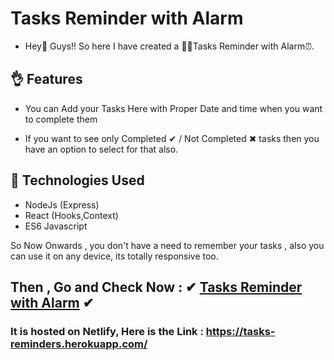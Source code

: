 # Tasks Reminder with Alarm

* Hey👋 Guys!! So here I have created a 👨‍💻Tasks Reminder with Alarm⏰. 

## 👌 Features

* You can Add your Tasks Here with Proper Date and time when you want to complete them

* If you want to see only Completed ✔  / Not Completed ✖ tasks then you have an option to select for that also.

## :rocket: Technologies Used

* NodeJs (Express)
* React (Hooks,Context)
* ES6 Javascript


So Now Onwards , you don't have a need to remember your tasks , also you can use it on any device, its totally responsive too.

## Then , Go and Check Now : ✔ [Tasks Reminder with Alarm](https://tasks-reminders.herokuapp.com/) ✔ 
### It is hosted on Netlify, Here is the Link : https://tasks-reminders.herokuapp.com/

